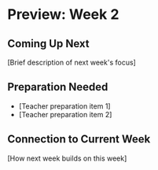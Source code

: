 # Preview: Week 2

## Coming Up Next
[Brief description of next week's focus]

## Preparation Needed
- [Teacher preparation item 1]
- [Teacher preparation item 2]

## Connection to Current Week
[How next week builds on this week]
